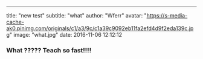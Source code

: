 ---
title:  "new test"
subtitle: "what"
author: "Wferr"
avatar: "https://s-media-cache-ak0.pinimg.com/originals/c1/a3/9c/c1a39c9092eb11fa2efd4d9f2eda139c.jpg"
image: "what.jpg"
date:   2016-11-06 12:12:12

### What ????? Teach so fast!!!!
